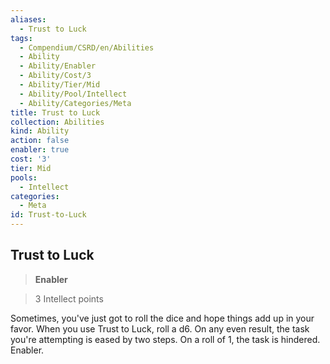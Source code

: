 ```yaml
---
aliases:
  - Trust to Luck
tags:
  - Compendium/CSRD/en/Abilities
  - Ability
  - Ability/Enabler
  - Ability/Cost/3
  - Ability/Tier/Mid
  - Ability/Pool/Intellect
  - Ability/Categories/Meta
title: Trust to Luck
collection: Abilities
kind: Ability
action: false
enabler: true
cost: '3'
tier: Mid
pools:
  - Intellect
categories:
  - Meta
id: Trust-to-Luck
---
```

## Trust to Luck    
>**Enabler**    
>3 Intellect points  
    
Sometimes, you've just got to roll the dice and hope things add up in your favor. When you use Trust to Luck, roll a d6. On any even result, the task you're attempting is eased by two steps. On a roll of 1, the task is hindered. Enabler.
